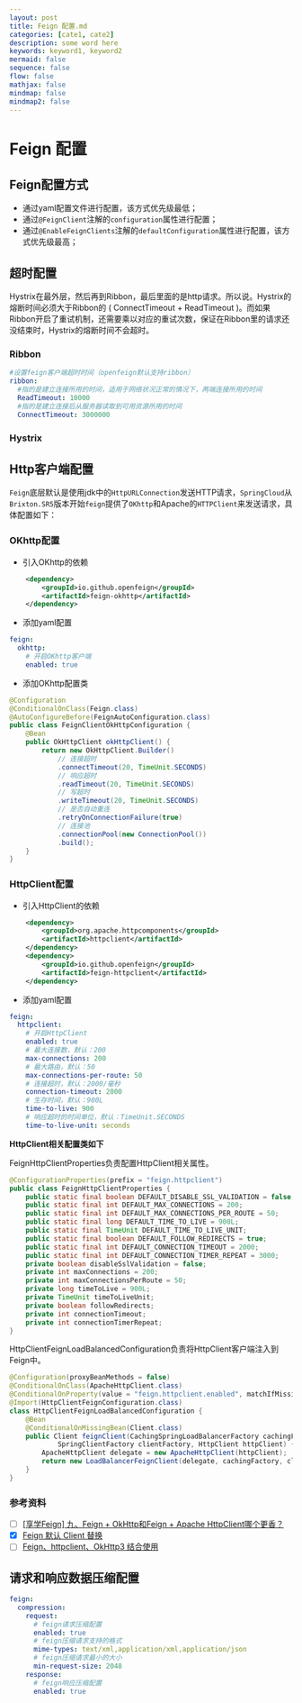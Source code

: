 ```yaml
---
layout: post
title: Feign 配置.md
categories: [cate1, cate2]
description: some word here
keywords: keyword1, keyword2
mermaid: false
sequence: false
flow: false
mathjax: false
mindmap: false
mindmap2: false
---
```

# Feign 配置
## Feign配置方式
- 通过yaml配置文件进行配置，该方式优先级最低；
- 通过`@FeignClient`注解的`configuration`属性进行配置；
- 通过`@EnableFeignClients`注解的`defaultConfiguration`属性进行配置，该方式优先级最高；

## 超时配置

Hystrix在最外层，然后再到Ribbon，最后里面的是http请求。所以说。Hystrix的熔断时间必须大于Ribbon的 ( ConnectTimeout + ReadTimeout )。而如果Ribbon开启了重试机制，还需要乘以对应的重试次数，保证在Ribbon里的请求还没结束时，Hystrix的熔断时间不会超时。



### Ribbon

```yaml
#设置feign客户端超时时间（openfeign默认支持ribbon）
ribbon:
  #指的是建立连接所用的时间，适用于网络状况正常的情况下，两端连接所用的时间
  ReadTimeout: 10000
  #指的是建立连接后从服务器读取到可用资源所用的时间
  ConnectTimeout: 3000000
```



### Hystrix



## Http客户端配置
`Feign`底层默认是使用jdk中的`HttpURLConnection`发送HTTP请求，`SpringCloud`从`Brixton.SR5`版本开始`feign`提供了`OKhttp`和Apache的`HTTPClient`来发送请求，具体配置如下：



### OKhttp配置
- 引入OKhttp的依赖
```xml
    <dependency>
        <groupId>io.github.openfeign</groupId>
        <artifactId>feign-okhttp</artifactId>
    </dependency>
```

- 添加yaml配置
```yaml
feign:
  okhttp:
    # 开启OKhttp客户端
    enabled: true
```

- 添加OKhttp配置类
```java
@Configuration
@ConditionalOnClass(Feign.class)
@AutoConfigureBefore(FeignAutoConfiguration.class)
public class FeignClientOkHttpConfiguration {
    @Bean
    public OkHttpClient okHttpClient() {
        return new OkHttpClient.Builder()
            // 连接超时
            .connectTimeout(20, TimeUnit.SECONDS)
            // 响应超时
            .readTimeout(20, TimeUnit.SECONDS)
            // 写超时
            .writeTimeout(20, TimeUnit.SECONDS)
            // 是否自动重连
            .retryOnConnectionFailure(true)
            // 连接池
            .connectionPool(new ConnectionPool())
            .build();
    }
}
```



### HttpClient配置

- 引入HttpClient的依赖
```xml
    <dependency>
        <groupId>org.apache.httpcomponents</groupId>
        <artifactId>httpclient</artifactId>
    </dependency>
    <dependency>
        <groupId>io.github.openfeign</groupId>
        <artifactId>feign-httpclient</artifactId>
    </dependency>
```

- 添加yaml配置

```yaml
feign:
  httpclient:
    # 开启HttpClient
    enabled: true
    # 最大连接数，默认：200
    max-connections: 200
    # 最大路由，默认：50
    max-connections-per-route: 50
    # 连接超时，默认：2000/毫秒
    connection-timeout: 2000
    # 生存时间，默认：900L
    time-to-live: 900
    # 响应超时的时间单位，默认：TimeUnit.SECONDS
    time-to-live-unit: seconds
```

**HttpClient相关配置类如下**

FeignHttpClientProperties负责配置HttpClient相关属性。
```java
@ConfigurationProperties(prefix = "feign.httpclient")
public class FeignHttpClientProperties {
    public static final boolean DEFAULT_DISABLE_SSL_VALIDATION = false;
    public static final int DEFAULT_MAX_CONNECTIONS = 200;
    public static final int DEFAULT_MAX_CONNECTIONS_PER_ROUTE = 50;
    public static final long DEFAULT_TIME_TO_LIVE = 900L;
    public static final TimeUnit DEFAULT_TIME_TO_LIVE_UNIT;
    public static final boolean DEFAULT_FOLLOW_REDIRECTS = true;
    public static final int DEFAULT_CONNECTION_TIMEOUT = 2000;
    public static final int DEFAULT_CONNECTION_TIMER_REPEAT = 3000;
    private boolean disableSslValidation = false;
    private int maxConnections = 200;
    private int maxConnectionsPerRoute = 50;
    private long timeToLive = 900L;
    private TimeUnit timeToLiveUnit;
    private boolean followRedirects;
    private int connectionTimeout;
    private int connectionTimerRepeat;
}
```

HttpClientFeignLoadBalancedConfiguration负责将HttpClient客户端注入到Feign中。
```java
@Configuration(proxyBeanMethods = false)
@ConditionalOnClass(ApacheHttpClient.class)
@ConditionalOnProperty(value = "feign.httpclient.enabled", matchIfMissing = true)
@Import(HttpClientFeignConfiguration.class)
class HttpClientFeignLoadBalancedConfiguration {
	@Bean
	@ConditionalOnMissingBean(Client.class)
	public Client feignClient(CachingSpringLoadBalancerFactory cachingFactory,
			SpringClientFactory clientFactory, HttpClient httpClient) {
		ApacheHttpClient delegate = new ApacheHttpClient(httpClient);
		return new LoadBalancerFeignClient(delegate, cachingFactory, clientFactory);
	}
}
```

### 参考资料
- [ ] [[享学Feign] 九、Feign + OkHttp和Feign + Apache HttpClient哪个更香？](https://blog.csdn.net/f641385712/article/details/104305106)
- [x] [Feign 默认 Client 替换](https://blog.csdn.net/wo18237095579/article/details/83377938)
- [ ] [Feign、httpclient、OkHttp3 结合使用](https://www.cnblogs.com/crazymakercircle/p/11968479.html)

## 请求和响应数据压缩配置
```yaml
feign:
  compression:
    request:
      # feign请求压缩配置
      enabled: true
      # feign压缩请求支持的格式
      mime-types: text/xml,application/xml,application/json
      # feign压缩请求最小的大小
      min-request-size: 2048
    response:
      # feign响应压缩配置
      enabled: true
```